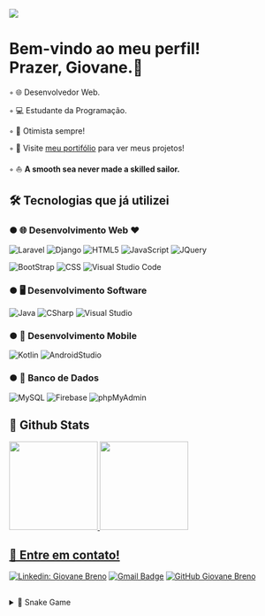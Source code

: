 ![](https://komarev.com/ghpvc/?username=giovane-breno&color=006bed)


# Bem-vindo ao meu perfil! <br>Prazer, Giovane.👋

◦ 🌐 Desenvolvedor Web.

◦ 💻 Estudante da Programação.

◦ 🙋 Otimista sempre!

◦  🔖 Visite <a href="https://giovane-breno.github.io/Portfolio/">meu portifólio</a> para ver meus projetos!

◦ ⛵ <strong>A smooth sea never made a skilled sailor.</strong>

 ## 🛠️ Tecnologias que já utilizei

 ### ● 🌐 Desenvolvimento Web ❤️
 ![Laravel](https://img.shields.io/badge/-Laravel-333333?style=flat&logo=laravel)
 ![Django](https://img.shields.io/badge/-Django-333333?style=flat&logo=django)
 ![HTML5](https://img.shields.io/badge/-HTML5-333333?style=flat&logo=HTML5)
 ![JavaScript](https://img.shields.io/badge/-JavaScript-333333?style=flat&logo=javascript)
 ![JQuery](https://img.shields.io/badge/-JQuery-333333?style=flat&logo=jquery)
 
 ![BootStrap](https://img.shields.io/badge/-Bootstrap-333333?style=flat&logo=bootstrap)
 ![CSS](https://img.shields.io/badge/-CSS-333333?style=flat&logo=CSS3&logoColor=1572B6)
 ![Visual Studio Code](https://img.shields.io/badge/-Visual%20Studio%20Code-333333?style=flat&logo=visual-studio-code&logoColor=007ACC)

 
 ### ● 🖥️ Desenvolvimento Software
 ![Java](https://img.shields.io/badge/-Java-333333?style=flat&logo=java)
 ![CSharp](https://img.shields.io/badge/-CSharp-333333?style=flat&logo=csharp)
 ![Visual Studio](https://img.shields.io/badge/-Visual%20Studio-333333?style=flat&logo=visual-studio&logoColor=007ACC)



 ### ● 📱 Desenvolvimento Mobile
 ![Kotlin](https://img.shields.io/badge/-Kotlin-333333?style=flat&logo=kotlin)
 ![AndroidStudio](https://img.shields.io/badge/-AndroidStudio-333333?style=flat&logo=androidstudio)
 
 ### ● 📅 Banco de Dados
 ![MySQL](https://img.shields.io/badge/-MySQL-333333?style=flat&logo=mysql)
 ![Firebase](https://img.shields.io/badge/-Firebase-333333?style=flat&logo=firebase)
 ![phpMyAdmin](https://img.shields.io/badge/-phpMyAdmin-333333?style=flat&logo=phpmyadmin)

 
  ## 🤖 Github Stats
  
  
 <div>
  <a href="https://github.com/giovane-breno">
  <img height="160em" src="https://github-readme-stats.vercel.app/api?username=giovane-breno&show_icons=true&theme=dracula&include_all_commits=true&count_private=true"/>
  <img height="160em" src="https://github-readme-stats.vercel.app/api/top-langs/?username=giovane-breno&layout=compact&langs_count=7&theme=dracula"/>
</div>
 

 ## 💠  Entre em contato!
[![Linkedin: Giovane Breno](https://img.shields.io/badge/-Giovane_Breno-blue?style=flat-square&logo=Linkedin&logoColor=white&link=https://www.linkedin.com/in/giovane-breno)](https://www.linkedin.com/in/giovane-breno)
[![Gmail Badge](https://img.shields.io/badge/-giovane.breno@gmail.com-006bed?style=flat-square&logo=Gmail&logoColor=white&link=mailto:giovane.breno@gmail.com)](mailto:giovane.breno@gmail.com)
[![GitHub Giovane Breno]( https://img.shields.io/github/followers/giovane-breno?label=follow&style=social)](https://github.com/giovane-breno) 
 
##


 
<details>
  <summary>🐍 Snake Game</summary>

![Snake animation](https://github.com/giovane-breno/giovane-breno/blob/output/github-contribution-grid-snake.svg)
</details
